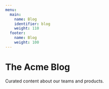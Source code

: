 ```yaml
---
menu:
  main:
    name: Blog
    identifier: blog
    weight: 110
  footer:
    name: Blog
    weight: 100
---
```


The Acme Blog
============

Curated content about our teams and products.
